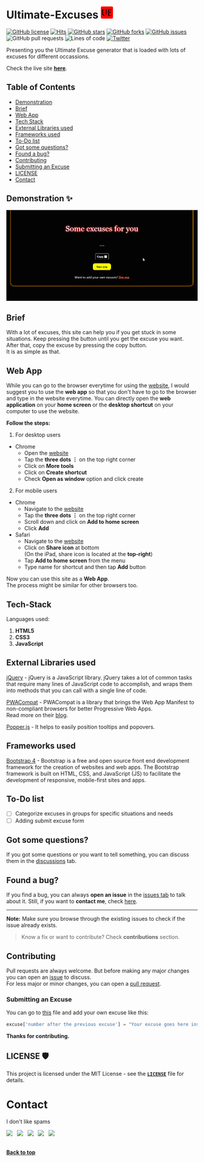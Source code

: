 # Ultimate-Excuses ![logo](assets/favicons/favicon-32x32.png)

[![GitHub license](https://img.shields.io/github/license/AyushShahh/Ultimate-Excuses?color=red&style=flat)](https://github.com/AyushShahh/Ultimate-Excuses/blob/main/LICENSE)
[![Hits](https://hits.seeyoufarm.com/api/count/incr/badge.svg?url=https%3A%2F%2Fgithub.com%2FAyushShahh%2FUltimate-Excuses&count_bg=%23000000&title_bg=%23555555&icon=github.svg&icon_color=%23E7E7E7&title=views&edge_flat=false)](https://hits.seeyoufarm.com)
[![GitHub stars](https://img.shields.io/github/stars/AyushShahh/Ultimate-Excuses?style=flat)](https://github.com/AyushShahh/Ultimate-Excuses/stargazers)
[![GitHub forks](https://img.shields.io/github/forks/AyushShahh/Ultimate-Excuses?style=flat)](https://github.com/AyushShahh/Ultimate-Excuses/network)
[![GitHub issues](https://img.shields.io/github/issues/AyushShahh/Ultimate-Excuses?style=flat)](https://github.com/AyushShahh/Ultimate-Excuses/issues)
![GitHub pull requests](https://img.shields.io/github/issues-pr/AyushShahh/Ultimate-Excuses?color=yellow&style=flat)
![Lines of code](https://img.shields.io/tokei/lines/github/AyushShahh/Ultimate-Excuses?label=total%20lines%20of%20code&style=flat)
[![Twitter](https://img.shields.io/twitter/url?color=grey&label=Tweet%20this&logo=twitter&style=flat&url=https%3A%2F%2Fgithub.com%2FAyushShahh%2FUltimate-Excuses)](https://twitter.com/intent/tweet?text=Woah!%20This%20is%20so%20cool.%20Check%20it%20out&url=https%3A%2F%2Fgithub.com%2FAyushShahh%2FUltimate-Excuses)

Presenting you the Ultimate Excuse generator that is loaded with lots of excuses for different occassions.

Check the live site **[here](https://ultimatexcuses.netlify.app)**.

## Table of Contents
- [Demonstration](#demonstration-)
- [Brief](#brief)
- [Web App](#web-app)
- [Tech Stack](#tech-stack)
- [External Libraries used](#external-libraries-used)
- [Frameworks used](#frameworks-used)
- [To-Do list](#to-do-list)
- [Got some questions?](#got-some-questions)
- [Found a bug?](#found-a-bug)
- [Contributing](#contributing)
- [Submitting an Excuse](#submitting-an-excuse)
- [LICENSE](#license-%EF%B8%8F)
- [Contact](#contact)

## Demonstration ✨
<img src="assets/demos/demonstration.gif">

## Brief
With a lot of excuses, this site can help you if you get stuck in some situations. Keep pressing the button until you get the excuse you want.<br>
After that, copy the excuse by pressing the copy button.<br>
It is as simple as that.

## Web App
 While you can go to the browser everytime for using the [website](https://ultimatexcuses.netlify.app), I would suggest you to use the **web app** so that you don't have to go to the browser and type in the website everytime. You can directly open the **web application** on your **home screen** or the **desktop shortcut** on your computer to use the website.<br>

 **Follow the steps:**
1. For desktop users
- Chrome
    - Open the [website](https://ultimatexcuses.netlify.app)
    - Tap the **three dots &#8942;** on the top right corner
    - Click on **More tools**
    - Click on **Create shortcut**
    - Check **Open as window** option and click create
2. For mobile users
- Chrome
    - Navigate to the [website](https://ultimatexcuses.netlify.app)
    - Tap the **three dots &#8942;** on the top right corner
    - Scroll down and click on **Add to home screen**
    - Click **Add**
- Safari
    - Navigate to the [website](https://ultimatexcuses.netlify.app)
    - Click on **Share icon** at bottom<br> 
    (On the iPad, share icon is located at the **top-right**)
    - Tap **Add to home screen** from the menu
    - Type name for shortcut and then tap **Add** button

Now you can use this site as a **Web App**.<br>
The process might be similar for other browsers too.

## Tech-Stack
Languages used:
1. **HTML5**<br>
2. **CSS3**<br>
3. **JavaScript**

## External Libraries used
[jQuery](https://jquery.com/) - jQuery is a JavaScript library. jQuery takes a lot of common tasks that require many lines of JavaScript code to accomplish, and wraps them into methods that you can call with a single line of code.

[PWACompat](https://github.com/GoogleChromeLabs/pwacompat) - PWACompat is a library that brings the Web App Manifest to non-compliant browsers for better Progressive Web Apps.<br>
Read more on their [blog](https://developers.google.com/web/updates/2018/07/pwacompat).

[Popper.js](https://popper.js.org/) - It helps to easily position tooltips and popovers.

## Frameworks used
[Bootstrap 4](https://getbootstrap.com/) - Bootstrap is a free and open source front end development framework for the creation of websites and web apps. The Bootstrap framework is built on HTML, CSS, and JavaScript (JS) to facilitate the development of responsive, mobile-first sites and apps. 

## To-Do list
- [ ] Categorize excuses in groups for specific situations and needs
- [ ] Adding submit excuse form

## Got some questions?
If you got some questions or you want to tell something, you can discuss them in the [discussions](https://github.com/AyushShahh/Ultimate-Excuses/discussions) tab.

## Found a bug?
If you find a bug, you can always **open an issue** in the [issues tab](https://github.com/AyushShahh/Ultimate-Excuses/issues) to talk about it. Still, if you want to **contact me**, check [here](#contact).

---
**Note:** Make sure you browse through the existing issues to check if the issue already exists.<br>
>Know a fix or want to contribute? Check **contributions** section.

## Contributing
Pull requests are always welcome. But before making any major changes you can open an [issue](https://github.com/AyushShahh/Ultimate-Excuses/issues) to discuss.<br>
For less major or minor changes, you can open a [pull request](https://github.com/AyushShahh/Ultimate-Excuses/pulls).

### Submitting an Excuse
You can go to [this](https://github.com/AyushShahh/Ultimate-Excuses/blob/main/scripts/excuses.js) file and add your own excuse like this:
```javascript
excuse['number after the previous excuse'] = "Your excuse goes here inside quotes";
```

**Thanks for contributing.**
 
## LICENSE 🛡️
This project is licensed under the MIT License - see the **[`LICENSE`](https://github.com/AyushShahh/Ultimate-Excuses/blob/main/LICENSE)** file for details.

# Contact
I don't like spams

<p>
<a href="https://twitter.com/ayushshah__" target="_blank" rel="noopener noreferrer"><img src="https://img.icons8.com/plasticine/100/000000/twitter.png" width="50" /></a>  
&nbsp; <a href="https://www.instagram.com/ayushshah__/" target="_blank" rel="noopener noreferrer"><img src="https://img.icons8.com/plasticine/100/000000/instagram-new.png" width="50"/></a>
&nbsp; <a href="https://www.quora.com/profile/Ayush-Shah-133/" target="_blank" rel="noopener noreferrer"><img src="https://img.icons8.com/clouds/50/000000/quora.png"/></a>
&nbsp; <a href="https://www.clubhouse.com/@ayushshah_" target="_blank" rel="noopener noreferrer"><img src="https://img.icons8.com/fluent/45/000000/so-so.png"/></a>
&nbsp; <a href="https://www.discordapp.com/users/810944110046740491" target="_blank" rel="noopener noreferrer"><img src="https://img.icons8.com/doodle/46/000000/discord-new-logo.png"/></a><br><br>

**[Back to top](#ultimate-excuses-)**
